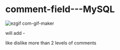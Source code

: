 # comment-field---MySQL

![ezgif com-gif-maker](https://user-images.githubusercontent.com/79999452/200178530-2fa040aa-47e3-4d99-83ae-7a0b306a69cf.gif)


will add - 

  like dislike
  more than 2 levels of comments
   
